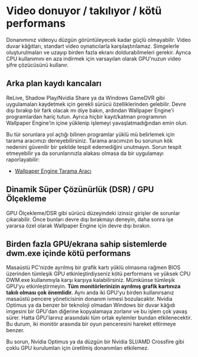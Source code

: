 # Video donuyor / takılıyor / kötü performans

Donanımınız videoyu düzgün görüntüleyecek kadar güçlü olmayabilir. Video duvar kâğıtları, standart video oynatıcılarla karşılaştırılamaz. Simgelerle oluşturulmaları ve uzayıp birden fazla ekranı doldurabilmeleri gerekir. Ayrıca CPU kullanımını en aza indirmek için varsayılan olarak GPU'nuzun video şifre çözücüsünü kullanır.

## Arka plan kaydı kancaları
ReLive, Shadow Play/Nvidia Share ya da Windows GameDVR gibi uygulamaları kaydetmek için gerekli sürücü özelliklerinden gelebilir. Devre dışı bırakıp bir fark olacak mı diye bakın, ardından Wallpaper Engine'i programlardan hariç tutun. Ayrıca hiçbir kayıt/katman programının Wallpaper Engine'in içine yüklenip işlemeyi yavaşlatmadığından emin olun.

Bu tür sorunlara yol açtığı bilinen programlar yüklü mü belirlemek için tarama aracımızı deneyebilirsiniz. Tarama aracımızın bu sorunun kök nedenini güvenilir bir şekilde tespit edemediğini unutmayın. Sorun tespit etmeyebilir ya da sorunlarınızla alakası olmasa da bir uygulamayı raporlayabilir:

* [Wallpaper Engine Tarama Aracı](/debug/scantool_support.html)

## Dinamik Süper Çözünürlük (DSR) / GPU Ölçekleme
GPU Ölçekleme/DSR gibi sürücü düzeyindeki izinsiz girişler de sorunlar çıkarabilir. Önce bunları devre dışı bırakmayı deneyin, daha sonra işe yararsa özel olarak Wallpaper Engine için devre dışı bırakın.

## Birden fazla GPU/ekrana sahip sistemlerde dwm.exe içinde kötü performans
Masaüstü PC'nizde ayrılmış bir grafik kartı yüklü olmasına rağmen BIOS üzerinden tümleşik GPU etkinleştirdiyseniz kötü performans ve yüksek CPU DWM.exe kullanımıyla karşı karşıya kalabilirsiniz. Mümkünse tümleşik GPU'yu etkinleştirmeyin. **Tüm monitörlerinizin ayrılmış grafik kartınıza takılı olması çok önemlidir.** Aynı anda iki GPU'yu birden kullanırsanız masaüstü pencere yöneticisinin donanım ivmesi bozulacaktır. Nvidia Optimus ya da benzer bir teknoloji olmadan Windows bir duvar kâğıdı imgesini bir GPU'dan diğerine kopyalamaya zorlanır ve bu işlem çok yavaş sürer. Hatta GPU'larınız arasındaki tüm ortak eylemler bundan etkilenecektir. Bu durum, iki monitör arasında bir oyun penceresini hareket ettirmeye benzer.

Bu sorun, Nvidia Optimus ya da düzgün bir Nvidia SLI/AMD Crossfire gibi çoklu GPU kurulumları için üretilmiş donanımları etkilemez.
